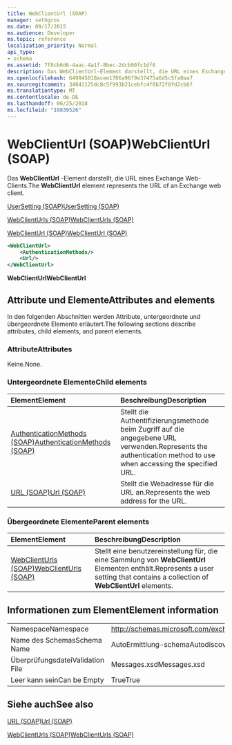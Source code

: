 ```yaml
---
title: WebClientUrl (SOAP)
manager: sethgros
ms.date: 09/17/2015
ms.audience: Developer
ms.topic: reference
localization_priority: Normal
api_type:
- schema
ms.assetid: 7f8cb6d6-4aac-4a1f-8bec-2dcb90fc1df6
description: Das WebClientUrl-Element darstellt, die URL eines Exchange Web-Clients.
ms.openlocfilehash: 649845018acee1706a96f9e37475a6d5c5fa0aa7
ms.sourcegitcommit: 34041125dc8c5f993b21cebfc4f8b72f0fd2cb6f
ms.translationtype: MT
ms.contentlocale: de-DE
ms.lasthandoff: 06/25/2018
ms.locfileid: "19839526"
---
```

# <a name="webclienturl-soap"></a><span data-ttu-id="368e8-103">WebClientUrl (SOAP)</span><span class="sxs-lookup"><span data-stu-id="368e8-103">WebClientUrl (SOAP)</span></span>

<span data-ttu-id="368e8-104">Das **WebClientUrl** -Element darstellt, die URL eines Exchange Web-Clients.</span><span class="sxs-lookup"><span data-stu-id="368e8-104">The **WebClientUrl** element represents the URL of an Exchange web client.</span></span> 
  
[<span data-ttu-id="368e8-105">UserSetting (SOAP)</span><span class="sxs-lookup"><span data-stu-id="368e8-105">UserSetting (SOAP)</span></span>](usersetting-soap.md)
  
[<span data-ttu-id="368e8-106">WebClientUrls (SOAP)</span><span class="sxs-lookup"><span data-stu-id="368e8-106">WebClientUrls (SOAP)</span></span>](webclienturls-soap.md)
  
[<span data-ttu-id="368e8-107">WebClientUrl (SOAP)</span><span class="sxs-lookup"><span data-stu-id="368e8-107">WebClientUrl (SOAP)</span></span>](webclienturl-soap.md)
  
```XML
<WebClientUrl>
    <AuthenticationMethods/>
    <Url/>
</WebClientUrl>
```

 <span data-ttu-id="368e8-108">**WebClientUrl**</span><span class="sxs-lookup"><span data-stu-id="368e8-108">**WebClientUrl**</span></span>
## <a name="attributes-and-elements"></a><span data-ttu-id="368e8-109">Attribute und Elemente</span><span class="sxs-lookup"><span data-stu-id="368e8-109">Attributes and elements</span></span>

<span data-ttu-id="368e8-110">In den folgenden Abschnitten werden Attribute, untergeordnete und übergeordnete Elemente erläutert.</span><span class="sxs-lookup"><span data-stu-id="368e8-110">The following sections describe attributes, child elements, and parent elements.</span></span>
  
### <a name="attributes"></a><span data-ttu-id="368e8-111">Attribute</span><span class="sxs-lookup"><span data-stu-id="368e8-111">Attributes</span></span>

<span data-ttu-id="368e8-112">Keine.</span><span class="sxs-lookup"><span data-stu-id="368e8-112">None.</span></span>
  
### <a name="child-elements"></a><span data-ttu-id="368e8-113">Untergeordnete Elemente</span><span class="sxs-lookup"><span data-stu-id="368e8-113">Child elements</span></span>

|<span data-ttu-id="368e8-114">**Element**</span><span class="sxs-lookup"><span data-stu-id="368e8-114">**Element**</span></span>|<span data-ttu-id="368e8-115">**Beschreibung**</span><span class="sxs-lookup"><span data-stu-id="368e8-115">**Description**</span></span>|
|:-----|:-----|
|[<span data-ttu-id="368e8-116">AuthenticationMethods (SOAP)</span><span class="sxs-lookup"><span data-stu-id="368e8-116">AuthenticationMethods (SOAP)</span></span>](authenticationmethods-soap.md) <br/> |<span data-ttu-id="368e8-117">Stellt die Authentifizierungsmethode beim Zugriff auf die angegebene URL verwenden.</span><span class="sxs-lookup"><span data-stu-id="368e8-117">Represents the authentication method to use when accessing the specified URL.</span></span>  <br/> |
|[<span data-ttu-id="368e8-118">URL (SOAP)</span><span class="sxs-lookup"><span data-stu-id="368e8-118">Url (SOAP)</span></span>](url-soap.md) <br/> |<span data-ttu-id="368e8-119">Stellt die Webadresse für die URL an.</span><span class="sxs-lookup"><span data-stu-id="368e8-119">Represents the web address for the URL.</span></span>  <br/> |
   
### <a name="parent-elements"></a><span data-ttu-id="368e8-120">Übergeordnete Elemente</span><span class="sxs-lookup"><span data-stu-id="368e8-120">Parent elements</span></span>

|<span data-ttu-id="368e8-121">**Element**</span><span class="sxs-lookup"><span data-stu-id="368e8-121">**Element**</span></span>|<span data-ttu-id="368e8-122">**Beschreibung**</span><span class="sxs-lookup"><span data-stu-id="368e8-122">**Description**</span></span>|
|:-----|:-----|
|[<span data-ttu-id="368e8-123">WebClientUrls (SOAP)</span><span class="sxs-lookup"><span data-stu-id="368e8-123">WebClientUrls (SOAP)</span></span>](webclienturls-soap.md) <br/> |<span data-ttu-id="368e8-124">Stellt eine benutzereinstellung für, die eine Sammlung von **WebClientUrl** Elementen enthält.</span><span class="sxs-lookup"><span data-stu-id="368e8-124">Represents a user setting that contains a collection of **WebClientUrl** elements.</span></span>  <br/> |
   
## <a name="element-information"></a><span data-ttu-id="368e8-125">Informationen zum Element</span><span class="sxs-lookup"><span data-stu-id="368e8-125">Element information</span></span>

|||
|:-----|:-----|
|<span data-ttu-id="368e8-126">Namespace</span><span class="sxs-lookup"><span data-stu-id="368e8-126">Namespace</span></span>  <br/> |http://schemas.microsoft.com/exchange/2010/Autodiscover  <br/> |
|<span data-ttu-id="368e8-127">Name des Schemas</span><span class="sxs-lookup"><span data-stu-id="368e8-127">Schema Name</span></span>  <br/> |<span data-ttu-id="368e8-128">AutoErmittlung-schema</span><span class="sxs-lookup"><span data-stu-id="368e8-128">Autodiscover schema</span></span>  <br/> |
|<span data-ttu-id="368e8-129">Überprüfungsdatei</span><span class="sxs-lookup"><span data-stu-id="368e8-129">Validation File</span></span>  <br/> |<span data-ttu-id="368e8-130">Messages.xsd</span><span class="sxs-lookup"><span data-stu-id="368e8-130">Messages.xsd</span></span>  <br/> |
|<span data-ttu-id="368e8-131">Leer kann sein</span><span class="sxs-lookup"><span data-stu-id="368e8-131">Can be Empty</span></span>  <br/> |<span data-ttu-id="368e8-132">True</span><span class="sxs-lookup"><span data-stu-id="368e8-132">True</span></span>  <br/> |
   
## <a name="see-also"></a><span data-ttu-id="368e8-133">Siehe auch</span><span class="sxs-lookup"><span data-stu-id="368e8-133">See also</span></span>



[<span data-ttu-id="368e8-134">URL (SOAP)</span><span class="sxs-lookup"><span data-stu-id="368e8-134">Url (SOAP)</span></span>](url-soap.md)
  
[<span data-ttu-id="368e8-135">WebClientUrls (SOAP)</span><span class="sxs-lookup"><span data-stu-id="368e8-135">WebClientUrls (SOAP)</span></span>](webclienturls-soap.md)

